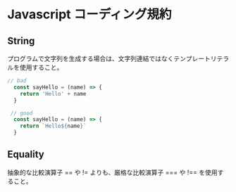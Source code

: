 # Javascript コーディング規約

## String

 プログラムで文字列を生成する場合は、文字列連結ではなくテンプレートリテラルを使用すること。
```JavaScript
// bad
  const sayHello = (name) => {
    return 'Hello' + name
  }

 // good
  const sayHello = (name) => {
    return `Hello${name}`
  }
```

## Equality

抽象的な比較演算子 == や != よりも、厳格な比較演算子 === や !== を使用すること。
